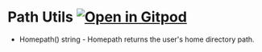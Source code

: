 # Path Utils <a href="https://gitpod.io/#https://github.com/gouniverse/pathurils" style="float:right:"><img src="https://gitpod.io/button/open-in-gitpod.svg" alt="Open in Gitpod" loading="lazy"></a>

- Homepath() string - Homepath returns the user's home directory path.
